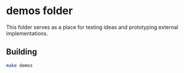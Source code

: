 # demos folder

This folder serves as a place for testing ideas and prototyping external implementations.

## Building

```sh
make demos
```
